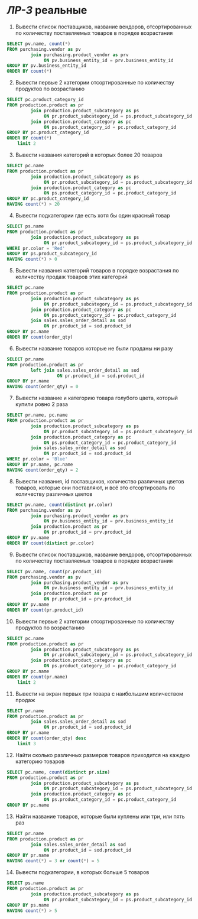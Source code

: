 # *ЛР-3* реальные

1. Вывести список поставщиков, название вендоров, отсортированных по количеству поставляемых товаров в порядке возрастания  
```SQL
SELECT pv.name, count(*)
FROM purchasing.vendor as pv
         join purchasing.product_vendor as prv
              ON pv.business_entity_id = prv.business_entity_id
GROUP BY pv.business_entity_id
ORDER BY count(*)
```
2. Вывести первые 2 категории отсортированные по количеству продуктов по возрастанию  
```SQL
SELECT pc.product_category_id
FROM production.product as pr
         join production.product_subcategory as ps
              ON pr.product_subcategory_id = ps.product_subcategory_id
         join production.product_category as pc
              ON ps.product_category_id = pc.product_category_id
GROUP BY pc.product_category_id
ORDER BY count(*)
    limit 2
```
3. Вывести названия категорий в которых более 20 товаров  
```SQL
SELECT pc.name
FROM production.product as pr
         join production.product_subcategory as ps
              ON pr.product_subcategory_id = ps.product_subcategory_id
         join production.product_category as pc
              ON ps.product_category_id = pc.product_category_id
GROUP BY pc.product_category_id
HAVING count(*) > 20
```
4. Вывести подкатегории где есть хотя бы один красный товар  
```SQL
SELECT ps.name
FROM production.product as pr
         join production.product_subcategory as ps
              ON pr.product_subcategory_id = ps.product_subcategory_id
WHERE pr.color = 'Red'
GROUP BY ps.product_subcategory_id
HAVING count(*) > 0
```
5. Вывести названия категорий товаров в порядке возрастания по количеству продаж товаров этих категорий  
```SQL
SELECT pc.name
FROM production.product as pr
         join production.product_subcategory as ps
              ON pr.product_subcategory_id = ps.product_subcategory_id
         join production.product_category as pc
              ON ps.product_category_id = pc.product_category_id
         join sales.sales_order_detail as sod
              ON pr.product_id = sod.product_id
GROUP BY pc.name
ORDER BY count(order_qty)
```
6. Вывести название товаров которые не были проданы ни разу  
```SQL
SELECT pr.name
FROM production.product as pr
         left join sales.sales_order_detail as sod
                   ON pr.product_id = sod.product_id
GROUP BY pr.name
HAVING count(order_qty) = 0
```
7. Вывести название и категорию товара голубого цвета, который купили ровно 2 раза  
```SQL
SELECT pr.name, pc.name
FROM production.product as pr
         join production.product_subcategory as ps
              ON pr.product_subcategory_id = ps.product_subcategory_id
         join production.product_category as pc
              ON ps.product_category_id = pc.product_category_id
         join sales.sales_order_detail as sod
              ON pr.product_id = sod.product_id
WHERE pr.color = 'Blue'
GROUP BY pr.name, pc.name
HAVING count(order_qty) = 2
```
8. Вывести названия, id поставщиков, количество различных цветов товаров, которые они поставляют, и всё это отсортировать по количеству различных цветов  
```SQL
SELECT pv.name, count(distinct pr.color)
FROM purchasing.vendor as pv
         join purchasing.product_vendor as prv
              ON pv.business_entity_id = prv.business_entity_id
         join production.product as pr
              ON pr.product_id = prv.product_id
GROUP BY pv.name
ORDER BY count(distinct pr.color)
```
9. Вывести список поставщиков, название вендоров, отсортированных по количеству поставляемых товаров в порядке возрастания  
```SQL
SELECT pv.name, count(pr.product_id)
FROM purchasing.vendor as pv
         join purchasing.product_vendor as prv
              ON pv.business_entity_id = prv.business_entity_id
         join production.product as pr
              ON pr.product_id = prv.product_id
GROUP BY pv.name
ORDER BY count(pr.product_id)
```
10. Вывести первые 2 категории отсортированные по количеству продуктов по возрастанию  
```SQL
SELECT pc.name
FROM production.product as pr
         join production.product_subcategory as ps
              ON pr.product_subcategory_id = ps.product_subcategory_id
         join production.product_category as pc
              ON ps.product_category_id = pc.product_category_id
GROUP BY pc.name
ORDER BY count(pr.name)
    limit 2
```
11. Вывести на экран первых три товара с наибольшим количеством продаж  
```SQL
SELECT pr.name
FROM production.product as pr
         join sales.sales_order_detail as sod
              ON pr.product_id = sod.product_id
GROUP BY pr.name
ORDER BY count(order_qty) desc
    limit 3
```
12. Найти сколько различных размеров товаров приходится на каждую категорию товаров  
```SQL
SELECT pc.name, count(distinct pr.size)
FROM production.product as pr
         join production.product_subcategory as ps
              ON pr.product_subcategory_id = ps.product_subcategory_id
         join production.product_category as pc
              ON ps.product_category_id = pc.product_category_id
GROUP BY pc.name
```
13. Найти название товаров, которые были куплены или три, или пять раз  
```SQL
SELECT pr.name
FROM production.product as pr
         join sales.sales_order_detail as sod
              ON pr.product_id = sod.product_id
GROUP BY pr.name
HAVING count(*) = 3 or count(*) = 5
```
14. Вывести подкатегории, в которых больше 5 товаров  
```SQL
SELECT ps.name
FROM production.product as pr
         join production.product_subcategory as ps
              ON pr.product_subcategory_id = ps.product_subcategory_id
GROUP BY ps.name
HAVING count(*) > 5
```